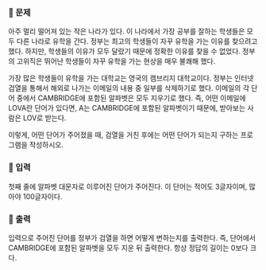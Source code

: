 ### 📌 문제
아주 멀리 떨어져 있는 작은 나라가 있다. 
이 나라에서 가장 공부를 잘하는 학생들은 모두 다른 나라로 유학을 간다. 
정부는 최고의 학생들이 자꾸 유학을 가는 이유를 찾으려고 했다. 
하지만, 학생들의 이유가 모두 달랐기 때문에 정확한 이유를 찾을 수 없었다. 
정부의 고위직은 뛰어난 학생들이 자꾸 유학을 가는 현상을 매우 불쾌해 했다.

가장 많은 학생들이 유학을 가는 대학교는 영국의 캠브리지 대학교이다. 
정부는 인터넷 검열을 통해서 해외로 나가는 이메일의 내용 중 일부를 삭제하기로 했다. 
이메일의 각 단어 중에서 CAMBRIDGE에 포함된 알파벳은 모두 지우기로 했다. 
즉, 어떤 이메일에 LOVA란 단어가 있다면, A는 CAMBRIDGE에 포함된 알파벳이기 때문에, 받아보는 사람은 LOV로 받는다.

이렇게, 어떤 단어가 주어졌을 때, 검열을 거친 후에는 어떤 단어가 되는지 구하는 프로그램을 작성하시오.

### 📌 입력
첫째 줄에 알파벳 대문자로 이루어진 단어가 주어진다. 이 단어는 적어도 3글자이며, 많아야 100글자이다.

### 📌 출력
입력으로 주어진 단어를 정부가 검열을 하면 어떻게 변하는지를 출력한다. 즉, 단어에서 CAMBRIDGE에 포함된 알파벳을 모두 지운 뒤 출력한다. 항상 정답의 길이는 0보다 크다.
